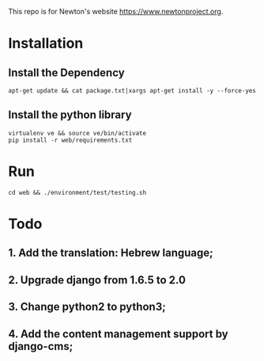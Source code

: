 This repo is for Newton's website https://www.newtonproject.org.

# Installation

## Install the Dependency
```
apt-get update && cat package.txt|xargs apt-get install -y --force-yes
```

## Install the python library
```
virtualenv ve && source ve/bin/activate
pip install -r web/requirements.txt
```

# Run
```
cd web && ./environment/test/testing.sh
```

# Todo
## 1. Add the translation: Hebrew language;
## 2. Upgrade django from 1.6.5 to 2.0
## 3. Change python2 to python3;
## 4. Add the content management support by django-cms;



